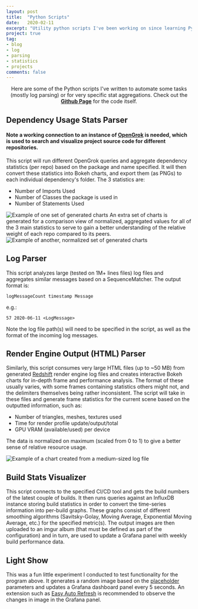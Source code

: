 ```yaml
---
layout: post
title:  "Python Scripts"
date:   2020-02-11
excerpt: "Utility python scripts I've been working on since learning Python in 2020."
project: true
tag:
- blog
- log
- parsing
- statistics
- projects
comments: false
---
```


    
<center>Here are some of the Python scripts I've written to automate some tasks (mostly log parsing) or for very specific stat aggregations. Check out the <b><a href="https://github.com/fcruceru/python-scripts">Github Page</a></b> for the code itself.</center>

## Dependency Usage Stats Parser

#### Note a working connection to an instance of [OpenGrok](https://oracle.github.io/opengrok/) is needed, which is used to search and visualize project source code for different repositories.
This script will run different OpenGrok queries and aggregate dependency statistics (per repo) based on the package and name specified. It will then convert these statistics into Bokeh charts, and export them (as PNGs) to each individual dependency's folder. The 3 statistics are:

 - Number of Imports Used
 - Number of Classes the package is used in
 - Number of Statements Used

![Example of one set of generated charts](https://i.imgur.com/Xi6KbKu.png)
An extra set of charts is generated for a comparison view of normalized, aggregated values for all of the 3 main statistics to serve to gain a better understanding of the relative weight of each repo compared to its peers.
![Example of another, normalized set of generated charts](https://i.imgur.com/O48Fll3.png)

## Log Parser
This script analyzes large (tested on 1M+ lines files) log files and aggregates similar messages based on a SequenceMatcher. The output format is: 

```
logMessageCount timestamp Message
```

e.g.:

```
57 2020-06-11 <LogMessage>
```

Note the log file path(s) will need to be specified in the script, as well as the format of the incoming log messages.

## Render Engine Output (HTML) Parser
Similarly, this script consumes very large HTML files (up to ~50 MB) from generated [Redshift](https://www.redshift3d.com/) render engine log files and creates interactive Bokeh charts for in-depth frame and performance analysis. The format of these usually varies, with some frames containing statistics others might not, and the delimiters themselves being rather inconsistent. The script will take in these files and generate frame statistics for the current scene based on the outputted information, such as:

 - Number of triangles, meshes, textures used
 - Time for render profile update/output/total
 - GPU VRAM (available/used) per device

The data is normalized on maximum (scaled from 0 to 1) to give a better sense of relative resource usage.

![Example of a chart created from a medium-sized log file](https://i.imgur.com/7GDq3jK.png)

## Build Stats Visualizer
This script connects to the specified CI/CD tool and gets the build numbers of the latest couple of builds. It then runs queries against an InfluxDB instance storing build statistics in order to convert the time-series information into per-build graphs. These graphs consist of different smoothing algorithms (Savitsky-Golay, Moving Average, Exponential Moving Average, etc.) for the specified metric(s). The output images are then uploaded to an imgur album (that must be defined as part of the configuration) and in turn, are used to update a Grafana panel with weekly build performance data.
## Light Show
This was a fun little experiment I conducted to test functionality for the program above. It generates a random image based on the [placeholder](https://placeholder.com/) parameters and updates a Grafana dashboard panel every 5 seconds. An extension such as [Easy Auto Refresh](https://chrome.google.com/webstore/detail/easy-auto-refresh/aabcgdmkeabbnleenpncegpcngjpnjkc?hl=en) is recommended to observe the changes in image in the Grafana panel.
